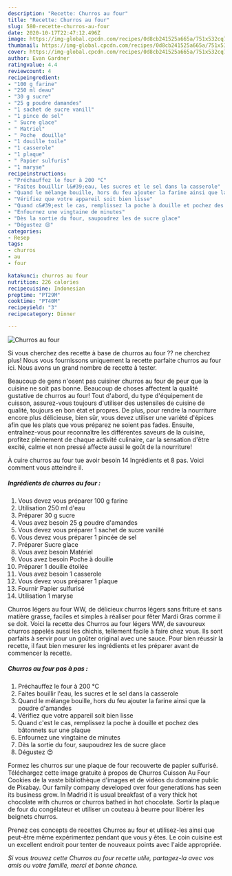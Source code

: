 ```yaml
---
description: "Recette: Churros au four"
title: "Recette: Churros au four"
slug: 580-recette-churros-au-four
date: 2020-10-17T22:47:12.496Z
image: https://img-global.cpcdn.com/recipes/0d8cb241525a665a/751x532cq70/churros-au-four-photo-principale-de-la-recette.jpg
thumbnail: https://img-global.cpcdn.com/recipes/0d8cb241525a665a/751x532cq70/churros-au-four-photo-principale-de-la-recette.jpg
cover: https://img-global.cpcdn.com/recipes/0d8cb241525a665a/751x532cq70/churros-au-four-photo-principale-de-la-recette.jpg
author: Evan Gardner
ratingvalue: 4.4
reviewcount: 4
recipeingredient:
- "100 g farine"
- "250 ml deau"
- "30 g sucre"
- "25 g poudre damandes"
- "1 sachet de sucre vanill"
- "1 pince de sel"
- " Sucre glace"
- " Matriel"
- " Poche  douille"
- "1 douille toile"
- "1 casserole"
- "1 plaque"
- " Papier sulfuris"
- "1 maryse"
recipeinstructions:
- "Préchauffez le four à 200 °C"
- "Faites bouillir l&#39;eau, les sucres et le sel dans la casserole"
- "Quand le mélange bouille, hors du feu ajouter la farine ainsi que la poudre d&#39;amandes"
- "Vérifiez que votre appareil soit bien lisse"
- "Quand c&#39;est le cas, remplissez la poche à douille et pochez des bâtonnets sur une plaque"
- "Enfournez une vingtaine de minutes"
- "Dès la sortie du four, saupoudrez les de sucre glace"
- "Dégustez 😍"
categories:
- Resep
tags:
- churros
- au
- four

katakunci: churros au four 
nutrition: 226 calories
recipecuisine: Indonesian
preptime: "PT29M"
cooktime: "PT40M"
recipeyield: "3"
recipecategory: Dinner

---
```



![Churros au four](https://img-global.cpcdn.com/recipes/0d8cb241525a665a/751x532cq70/churros-au-four-photo-principale-de-la-recette.jpg)

Si vous cherchez des recette à base de churros au four ?? ne cherchez plus! Nous vous fournissons uniquement la recette parfaite churros au four ici. Nous avons un grand nombre de recette à tester.

Beaucoup de gens n'osent pas cuisiner churros au four de peur que la cuisine ne soit pas bonne. Beaucoup de choses affectent la qualité gustative de churros au four! Tout d'abord, du type d'équipement de cuisson, assurez-vous toujours d'utiliser des ustensiles de cuisine de qualité, toujours en bon état et propres. De plus, pour rendre la nourriture encore plus délicieuse, bien sûr, vous devez utiliser une variété d'épices afin que les plats que vous préparez ne soient pas fades. Ensuite, entraînez-vous pour reconnaître les différentes saveurs de la cuisine, profitez pleinement de chaque activité culinaire, car la sensation d'être excité, calme et non pressé affecte aussi le goût de la nourriture!

<!--inarticleads1-->

À cuire churros au four tue avoir besoin 14 Ingrédients et 8 pas. Voici comment vous atteindre il.

##### Ingrédients de churros au four :

1. Vous devez vous préparer 100 g farine
1. Utilisation 250 ml d&#39;eau
1. Préparer 30 g sucre
1. Vous avez besoin 25 g poudre d&#39;amandes
1. Vous devez vous préparer 1 sachet de sucre vanillé
1. Vous devez vous préparer 1 pincée de sel
1. Préparer  Sucre glace
1. Vous avez besoin  Matériel
1. Vous avez besoin  Poche à douille
1. Préparer 1 douille étoilée
1. Vous avez besoin 1 casserole
1. Vous devez vous préparer 1 plaque
1. Fournir  Papier sulfurisé
1. Utilisation 1 maryse


Churros légers au four WW, de délicieux churros légers sans friture et sans matière grasse, faciles et simples à réaliser pour fêter Mardi Gras comme il se doit. Voici la recette des Churros au four légers WW, de savoureux churros appelés aussi les chichis, tellement facile à faire chez vous. Ils sont parfaits à servir pour un goûter original avec une sauce. Pour bien réussir la recette, il faut bien mesurer les ingrédients et les préparer avant de commencer la recette. 

<!--inarticleads2-->

##### Churros au four pas à pas :

1. Préchauffez le four à 200 °C
1. Faites bouillir l&#39;eau, les sucres et le sel dans la casserole
1. Quand le mélange bouille, hors du feu ajouter la farine ainsi que la poudre d&#39;amandes
1. Vérifiez que votre appareil soit bien lisse
1. Quand c&#39;est le cas, remplissez la poche à douille et pochez des bâtonnets sur une plaque
1. Enfournez une vingtaine de minutes
1. Dès la sortie du four, saupoudrez les de sucre glace
1. Dégustez 😍


Formez les churros sur une plaque de four recouverte de papier sulfurisé. Téléchargez cette image gratuite à propos de Churros Cuisson Au Four Cookies de la vaste bibliothèque d&#39;images et de vidéos du domaine public de Pixabay. Our family company developed over four generations has seen its business grow. In Madrid it is usual breakfast of a very thick hot chocolate with churros or churros bathed in hot chocolate. Sortir la plaque de four du congélateur et utiliser un couteau à beurre pour libérer les beignets churros. 

<!--inarticleads1-->

<p>
Prenez ces concepts de recettes Churros au four et utilisez-les ainsi que peut-être même expérimentez pendant que vous y êtes. Le coin cuisine est un excellent endroit pour tenter de nouveaux points avec l'aide appropriée.
</p>

<p>
<i>Si vous trouvez cette Churros au four recette utile, partagez-la avec vos amis ou votre famille, merci et bonne chance.</i>
</p>
